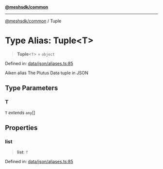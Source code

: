 [**@meshsdk/common**](../README.md)

***

[@meshsdk/common](../globals.md) / Tuple

# Type Alias: Tuple\<T\>

> **Tuple**\<`T`\> = `object`

Defined in: [data/json/aliases.ts:85](https://github.com/MeshJS/mesh/blob/1abde1553cbd7cf2cf4e40197fc0de9e4a7d0f49/packages/mesh-common/src/data/json/aliases.ts#L85)

Aiken alias
The Plutus Data tuple in JSON

## Type Parameters

### T

`T` *extends* `any`[]

## Properties

### list

> **list**: `T`

Defined in: [data/json/aliases.ts:85](https://github.com/MeshJS/mesh/blob/1abde1553cbd7cf2cf4e40197fc0de9e4a7d0f49/packages/mesh-common/src/data/json/aliases.ts#L85)
